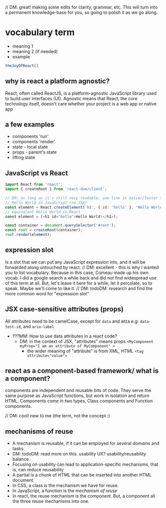 
// DM: great! making some edits for clarity, grammar, etc. This will turn into a permanent knowledge-base for you, so going to polish it as we go along.

# vocabulary term
* meaning 1
* meaning 2 (if needed)
* example
```jsx
theJoyOfReact()
```
## why is react a platform agnostic?

React, often called ReactJS, is a platform-agnostic JavaScript library used to build user interfaces (UI). Agnostic means that React, the core technology itself, doesn't care whether your project is a web app or native app
<!-- For my understanding, the same code used in ReactJS can be used in other react frameworks such as react-native, ...
Correc. there may be some differences, but much code can be shared. . Ionic React is another alternative for the scenario of 
 -->

## a few examples
* components 'run'
* components 'render'
* state - local state
* props - parent's state
* lifting state

## JavaScript vs React

``` js
import React from 'react';
import { createRoot } from 'react-dom/client';

// DM: as long as it's still very readable, one line is easier/faster to read than multiple short lines.
// Hello World in JavaScript (no JSX)
const element = React.createElement('h1', { id: 'hello' }, 'Hello World!');
// equivalent Hello World in React
const element = (<h1 id="hello">Hello World!</h1>);

const container = document.querySelector('#root');
const root = createRoot(container);
root.render(element);
```
## expression slot
Is a slot that we can put any JavaScript expression into, and it will be forwarded along untouched by react.
// DM: excellent - this is why I wanted you to list vocabulary. Because in this case, Comeau made up his own vocab. I did a google search a while back and did not find widespread use of this term at all. But, let's leave it here for a while, let it percolate, so to speak. Maybe we'll come to like it.
// DM: todoDM: research and find the more common word for "expression slot"

## JSX case-sensitive attributes (props)

All attributes need to be camelCase, except for `data` and `ARIA`
e.g: `data-test-id`, and `aria-label` 
* ???MM: How to use data attributes in a react code?
  * DM: in the context of JSX, "attributes" means props `<MyComponent myProp="I am an attribute of MyComponent" >`
    * the wider meaning of "attribute" is from XML, HTML `<tag attribute="value">`

## react as a component-based framework/ what is a component?
components are independent and reusable bits of code. They serve the same purpose as JavaScript functions, but work in isolation and return HTML. Components come in two types, Class components and Function components.

// DM: cool! new to me (the term, not the concept :) 
## mechanisms of reuse
* A mechanism is reusable, if it can be employed for several *domains* and tasks.
* DM: todoDM: read more on this. usability UX? usability/reusability balance
* Focusing on usability can lead to application-specific mechanisms, that is, can reduce reusability
* A partial is a chunk of HTML that can be inserted into another HTML document.
* In CSS, a class is the mechanism we have for reuse.
* In JavaScript, a function is the *mechanism of reuse*
* In react, the reuse mechanism is the component. But, a component all the three reuse mechanisms into one.

